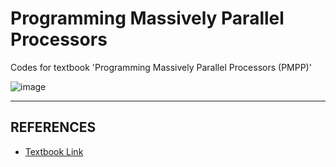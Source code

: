 # Programming Massively Parallel Processors
Codes for textbook 'Programming Massively Parallel Processors (PMPP)'

![image](https://github.com/intsoo/Study_Parallel-programming/assets/80330331/4c9c0023-b6c4-47c6-9af7-8877a301c29e)

---
## REFERENCES
* <a href="https://www.google.co.kr/books/edition/Programming_Massively_Parallel_Processor/qW1mncii_6EC?hl=en&gbpv=1&printsec=frontcover">Textbook Link</a>
